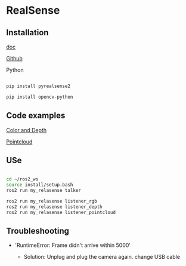 # RealSense



## Installation



[doc](https://github.com/IntelRealSense/librealsense/blob/master/doc/distribution_linux.md#installing-the-packages)

[Github](https://github.com/IntelRealSense/realsense-ros?tab=readme-ov-file)



Python

```bash

pip install pyrealsense2

pip install opencv-python

```



## Code examples

[Color and Depth](https://github.com/IntelRealSense/librealsense/blob/master/wrappers/python/examples/opencv_viewer_example.py) </br>

[Pointcloud](https://github.com/IntelRealSense/librealsense/blob/development/wrappers/python/examples/opencv_pointcloud_viewer.py)


## USe


```bash

cd ~/ros2_ws
source install/setup.bash
ros2 run my_relasense talker

ros2 run my_relasense listener_rgb
ros2 run my_relasense listener_depth
ros2 run my_relasense listener_pointcloud

```



## Troubleshooting

- 'RuntimeError: Frame didn't arrive within 5000' </br>

  - Solution: Unplug and plug the camera again. change USB cable </br>
